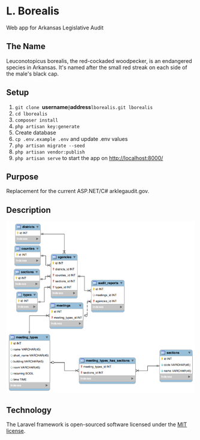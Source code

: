 # L. Borealis

Web app for Arkansas Legislative Audit

## The Name

Leuconotopicus borealis, the red-cockaded woodpecker, is an endangered species in Arkansas. It's named after the small red streak on each side of the male's black cap.

## Setup

1. `git clone `__username__`@`__address__`lborealis.git lborealis`
2. `cd lborealis`
3. `composer install`
4. `php artisan key:generate`
5. Create database
6. `cp .env.example .env` and update .env values
8. `php artisan migrate --seed`
9. `php artisan vendor:publish`
10. `php artisan serve` to start the app on [http://localhost:8000/]()

## Purpose

Replacement for the current ASP.NET/C# arklegaudit.gov.

## Description

![Entity Relationship Diagram](ERD.png)

## Technology

The Laravel framework is open-sourced software licensed under the [MIT license](https://opensource.org/licenses/MIT).
